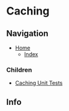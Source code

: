 # Caching

## Navigation

* [Home](/README.md)
	* [Index](/docs/Index.md)

### Children

* [Caching Unit Tests](/src/CachingUnitTests/README.md)

## Info
